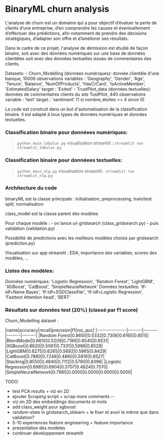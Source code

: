# BinaryML churn analysis

L'analyse de churn est un domaine qui a pour objectif d’évaluer la perte de clients d’une entreprise, d’en comprendre les causes et éventuellement d’effectuer des prédictions, afin notamment de prendre des décisions stratégiques, d’adapter son offre et d’améliorer ses résultats. 

Dans le cadre de ce projet, l'analyse de démission est étudié de façon binaire, soit avec des données numériques sur une base de données clientèles soit avec des données textuelles issues de commentaires des clients.

Datasets:
	- Churn_Modelling (données numériques):
		donnée clientèle d'une banque, 10000 observations
		variables : 'Geography', 'Gender', 'Age', 'Tenure', 'Balance', 'NumOfProducts', 'HasCrCard', 'IsActiveMember', 'EstimatedSalary'
		target : 'Exited'
	- TrustPilot_data (données textuelles):
		données de commentaires clients du site TustPilot, 440 observations
		variable : 'text'
		target : 'sentiment' (1 si nombre_étoiles >= 4 sinon 0)

Le code est construit dans un but d'automatisation de la classification binaire. Il est adapté à tous types de données numériques et données textuelles.

### Classification binaire pour donnéees numériques:

> `python main_tabular.py`
visualisation streamlit :
> `streamlit run streamlit_tabular.py`

### Classification binaire pour donnéees textuelles:

> `python main_nlp.py`
visualisation streamlit :
> `streamlit run streamlit_nlp.py`

### Architecture du code

binaryML est la classe principale : initialisation, preprocessing, train/test split, normalisation

class_model est la classe parent des modèles

Pour chaque modèle :
	- on lance un gridsearch (class_gridsearch.py)
	- puis validation (validation.py)

Possibilité de predictions avec les meilleurs modèles choisis par gridsearch (prediction.py)

Visualisation sur app streamlit : EDA, importance des variables, scores des modèles, ...

### Listes des modèles:

Données numériques: 'Logistic Regression', 'Random Forest', 'LightGBM', 'XGBoost', 'CatBoost', 'SimpleNeuralNetwork'
Données textuelles: 'tf-idf+Naive Bayes', 'tf-idf+SGDClassifier', 'tf-idf+Logistic Regression', 'Fasttext Attention head', 'BERT'

### Résultats sur données test (20%) (classé par f1 score)

Churn_Modelling dataset :

|name|accuracy|recall|precision|f1|roc_auc|
|---------------|-------|-------|-------|-------|
|Random Forest|0.8650|0.5332|0.7306|0.6165|0.8515|
|BlendModel|0.8610|0.5209|0.7186|0.6040|0.8531|
|XGBoost|0.8620|0.5061|0.7331|0.5988|0.8529|
|LightGBM|0.8275|0.6265|0.5692|0.5965|0.8429|
|CatBoost|0.7880|0.7248|0.4860|0.5819|0.8527|
|Stacking|0.8550|0.4840|0.7112|0.5760|0.8396|
|Logistic Regression|0.6985|0.6904|0.3707|0.4824|0.7570|
|SimpleNeuralNetwork|0.7965|0.0000|0.0000|0.0000|0.5000|


TODO:

 - test PCA results + viz en 2D
 - ajouter Scraping script + scrap more comments --
 - viz en 2D des embeddings documents et mots
 - add class_weight pour xgboost
 - random-state in gridsearch_sklearn = le fixer et avoir le même que dans validation?
 - 5-10 experiences feature engineering + feature importance
 - presentation des modèles
 - continuer développement streamlit
